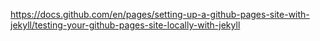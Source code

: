 https://docs.github.com/en/pages/setting-up-a-github-pages-site-with-jekyll/testing-your-github-pages-site-locally-with-jekyll
